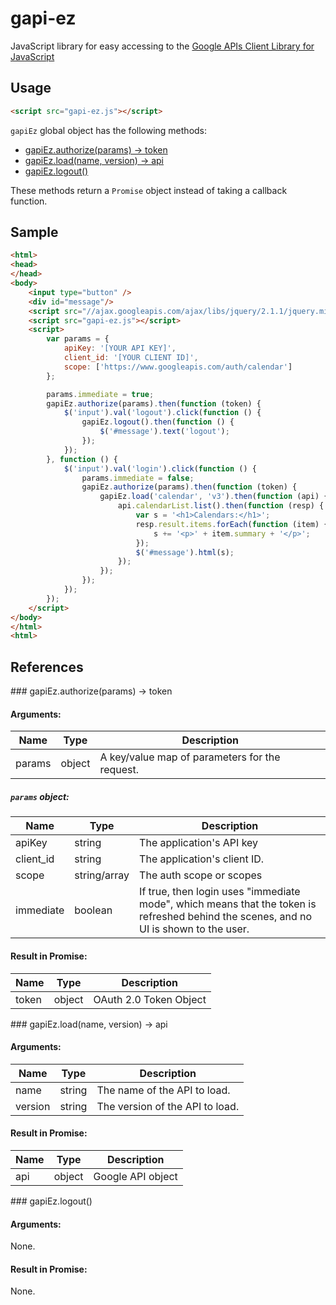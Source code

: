 gapi-ez
=======

JavaScript library for easy accessing to the [Google APIs Client Library for JavaScript](https://developers.google.com/api-client-library/javascript/)

Usage
-----

```HTML
<script src="gapi-ez.js"></script>
```

`gapiEz` global object has the following methods:

 * [gapiEz.authorize(params) -> token](#authorize)
 * [gapiEz.load(name, version) -> api](#load)
 * [gapiEz.logout()](#logout)

These methods return a `Promise` object instead of taking a callback function.

Sample
------

```HTML
<html>
<head>
</head>
<body>
    <input type="button" />
    <div id="message"/>
    <script src="//ajax.googleapis.com/ajax/libs/jquery/2.1.1/jquery.min.js"></script>
    <script src="gapi-ez.js"></script>
    <script>
        var params = {
            apiKey: '[YOUR API KEY]',
            client_id: '[YOUR CLIENT ID]',
            scope: ['https://www.googleapis.com/auth/calendar']
        };

        params.immediate = true;
        gapiEz.authorize(params).then(function (token) {
            $('input').val('logout').click(function () {
                gapiEz.logout().then(function () {
                    $('#message').text('logout');
                });
            });
        }, function () {
            $('input').val('login').click(function () {
                params.immediate = false;
                gapiEz.authorize(params).then(function (token) {
                    gapiEz.load('calendar', 'v3').then(function (api) {
                        api.calendarList.list().then(function (resp) {
                            var s = '<h1>Calendars:</h1>';
                            resp.result.items.forEach(function (item) {
                                s += '<p>' + item.summary + '</p>';
                            });
                            $('#message').html(s);
                        });
                    });
                });
            });
        });
    </script>
</body>
</html>
<html>
```

References
----------

<a name="authorize"/>
### gapiEz.authorize(params) -> token

#### Arguments:

|  Name  |  Type  |                  Description                   |
| ------ | ------ | ---------------------------------------------- |
| params | object | A key/value map of parameters for the request. |

##### `params` object:

|    Name   |     Type     |         Description          |
| --------- | ------------ | ---------------------------- |
| apiKey    | string       | The application's API key    |
| client_id | string       | The application's client ID. |
| scope     | string/array | The auth scope or scopes     |
| immediate | boolean      | If true, then login uses "immediate mode", which means that the token is refreshed behind the scenes, and no UI is shown to the user. |

#### Result in Promise:

|  Name |  Type  |      Description       |
| ----- | ------ | ---------------------- |
| token | object | OAuth 2.0 Token Object |

<a name="load"/>
### gapiEz.load(name, version) -> api

#### Arguments:

|   Name  |  Type  |           Description           |
| ------- | ------ | ------------------------------- |
| name    | string | The name of the API to load.    |
| version | string | The version of the API to load. |

#### Result in Promise:

| Name |  Type  |    Description    |
| ---- | ------ | ----------------- |
| api  | object | Google API object |

<a name="logout"/>
### gapiEz.logout()

#### Arguments:

None.

#### Result in Promise:

None.
